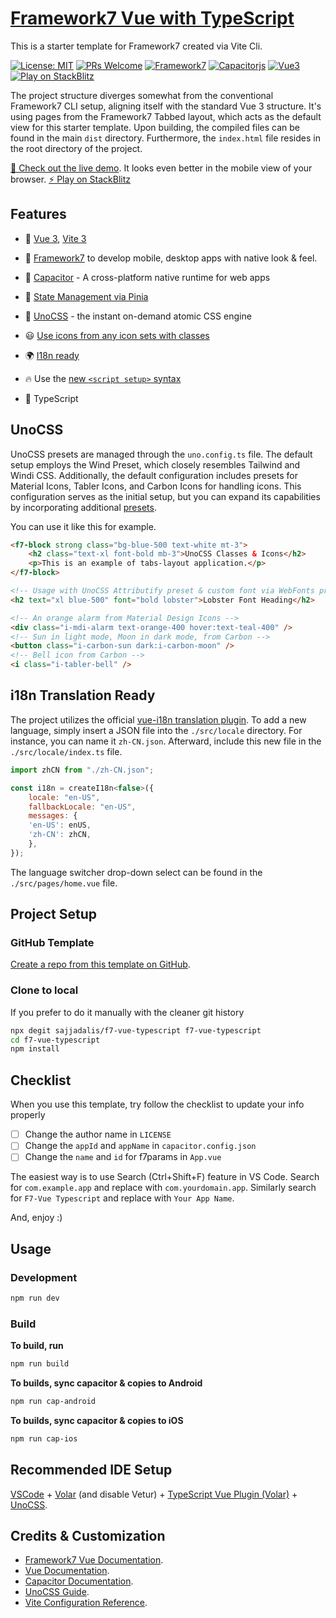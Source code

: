 # [Framework7 Vue with TypeScript](https://f7-vue-typescript.vercel.app/)

This is a starter template for Framework7 created via Vite Cli.

[![License: MIT](https://img.shields.io/badge/license-MIT-yellow.svg)](https://github.com/sajjadalis/f7-vue-typescript/blob/master/LICENSE) [![PRs Welcome](https://img.shields.io/badge/PRs-Welcome-purple.svg)](http://makeapullrequest.com) [![Framework7](https://img.shields.io/badge/Framework7-EE350F)](https://framework7.io/) [![Capacitorjs](https://img.shields.io/badge/Capacitorjs-119EFF)](https://capacitorjs.com/) [![Vue3](https://img.shields.io/badge/Vue3-42D392)](https://vuejs.org/) [![Play on StackBlitz](https://img.shields.io/badge/Play%20on-StackBlitz-1B8CFD)](https://stackblitz.com/github/sajjadalis/f7-vue-typescript)

The project structure diverges somewhat from the conventional Framework7 CLI setup, aligning itself with the standard Vue 3 structure. It's using pages from the Framework7 Tabbed layout, which acts as the default view for this starter template. Upon building, the compiled files can be found in the main `dist` directory. Furthermore, the `index.html` file resides in the root directory of the project.

[👊 Check out the live demo](https://f7-vue-typescript.vercel.app/). It looks even better in the mobile view of your browser.
[⚡️ Play on StackBlitz](https://stackblitz.com/github/sajjadalis/f7-vue-typescript)

## Features

- 🚀 [Vue 3](https://github.com/vuejs/core), [Vite 3](https://github.com/vitejs/vite)
  
- 📱 [Framework7](https://framework7.io/) to develop mobile, desktop apps with native look & feel.
  
- 🔋 [Capacitor](https://capacitorjs.com/) - A cross-platform native runtime for web apps
  
- 🍍 [State Management via Pinia](https://pinia.vuejs.org/)
  
- 🎨 [UnoCSS](https://github.com/antfu/unocss) - the instant on-demand atomic CSS engine
  
- 😃 [Use icons from any icon sets with classes](https://github.com/antfu/unocss/tree/main/packages/preset-icons)

- 🌍 [I18n ready](./src/locale)

- 🔥 Use the [new `<script setup>` syntax](https://vuejs.org/api/sfc-script-setup.html)

- 💪 TypeScript

## UnoCSS

UnoCSS presets are managed through the `uno.config.ts` file. The default setup employs the Wind Preset, which closely resembles Tailwind and Windi CSS. Additionally, the default configuration includes presets for Material Icons, Tabler Icons, and Carbon Icons for handling icons. This configuration serves as the initial setup, but you can expand its capabilities by incorporating additional [presets](https://github.com/unocss/unocss#presets).

You can use it like this for example.

```html
<f7-block strong class="bg-blue-500 text-white mt-3">
    <h2 class="text-xl font-bold mb-3">UnoCSS Classes & Icons</h2>
    <p>This is an example of tabs-layout application.</p>
</f7-block>

<!-- Usage with UnoCSS Attributify preset & custom font via WebFonts preset -->
<h2 text="xl blue-500" font="bold lobster">Lobster Font Heading</h2>

<!-- An orange alarm from Material Design Icons -->
<div class="i-mdi-alarm text-orange-400 hover:text-teal-400" />
<!-- Sun in light mode, Moon in dark mode, from Carbon -->
<button class="i-carbon-sun dark:i-carbon-moon" />
<!-- Bell icon from Carbon -->
<i class="i-tabler-bell" />
```

## i18n Translation Ready

The project utilizes the official [vue-i18n translation plugin](https://vue-i18n.intlify.dev/). To add a new language, simply insert a JSON file into the `./src/locale` directory. For instance, you can name it `zh-CN.json`. Afterward, include this new file in the `./src/locale/index.ts` file.

```js
import zhCN from "./zh-CN.json";

const i18n = createI18n<false>({
	locale: "en-US",
	fallbackLocale: "en-US",
	messages: {
    'en-US': enUS,
    'zh-CN': zhCN,
	},
});
```
The language switcher drop-down select can be found in the `./src/pages/home.vue` file.

## Project Setup

### GitHub Template

[Create a repo from this template on GitHub](https://github.com/sajjadalis/f7-vue-typescript/generate).

### Clone to local

If you prefer to do it manually with the cleaner git history

```sh
npx degit sajjadalis/f7-vue-typescript f7-vue-typescript
cd f7-vue-typescript
npm install
```

## Checklist

When you use this template, try follow the checklist to update your info properly

- [ ] Change the author name in `LICENSE`
- [ ] Change the `appId` and `appName` in `capacitor.config.json`
- [ ] Change the `name` and `id` for f7params in `App.vue`

The easiest way is to use Search (Ctrl+Shift+F) feature in VS Code. Search for `com.example.app` and replace with `com.yourdomain.app`. Similarly search for `F7-Vue Typescript` and replace with `Your App Name`.

And, enjoy :)

## Usage

### Development

```sh
npm run dev
```

### Build

**To build, run**

```sh
npm run build
```

**To builds, sync capacitor & copies to Android**

```sh
npm run cap-android
```

**To builds, sync capacitor & copies to iOS**

```sh
npm run cap-ios
```

## Recommended IDE Setup

[VSCode](https://code.visualstudio.com/) + [Volar](https://marketplace.visualstudio.com/items?itemName=Vue.volar) (and disable Vetur) + [TypeScript Vue Plugin (Volar)](https://marketplace.visualstudio.com/items?itemName=Vue.vscode-typescript-vue-plugin) + [UnoCSS](https://marketplace.visualstudio.com/items?itemName=antfu.unocss).

## Credits & Customization
- [Framework7 Vue Documentation](https://framework7.io/vue/).
- [Vue Documentation](https://vuejs.org/guide/introduction.html).
- [Capacitor Documentation](https://capacitorjs.com/docs).
- [UnoCSS Guide](https://unocss.dev/guide/).
- [Vite Configuration Reference](https://vitejs.dev/config/).